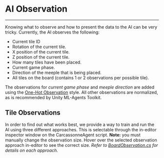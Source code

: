 # AI Observation

----------------

Knowing what to observe and how to present the data to the AI can be very tricky. Currently, the AI observes the following:

- Current tile ID
- Rotation of the current tile.
- X position of the current tile.
- Z position of the current tile.
- How many tiles have been placed.
- Current game phase.
- Direction of the meeple that is being placed.
- All tiles on the board (contains 1 or 2 observations per possible tile).

The observations for *current game phase* and *meeple direction* are added using the [One-Hot Observation](https://github.com/Unity-Technologies/ml-agents/blob/main/docs/Learning-Environment-Design-Agents.md#one-hot-encoding-categorical-information) style. All other observations are normalized, as is recommended by Unity ML-Agents Toolkit.

## Tile Observations

In order to find out what works best, we provide a way to train and run the AI using three different approaches. This is selectable through the in-editor inspector window on the CarcassonneAgent script. 
**Note:** you must manually change the observation size. Hover over the selected observation approach in-editor to see the correct size.
*Refer to [BoardObservation.cs](../Assets/Scripts/Carcassonne/AI/BoardObservation.cs) for details on each approach.*
